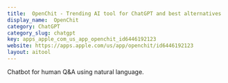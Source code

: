 ```yaml
---
title:  OpenChit - Trending AI tool for ChatGPT and best alternatives
display_name:  OpenChit
category: ChatGPT
category_slug: chatgpt
key: apps_apple_com_us_app_openchit_id6446192123
website: https://apps.apple.com/us/app/openchit/id6446192123
layout: aitool
---
```


Chatbot for human Q&A using natural language.
